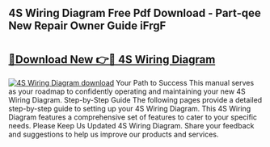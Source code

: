 ## 4S Wiring Diagram Free Pdf Download - Part-qee New Repair Owner Guide iFrgF

# <h2><a href="http://dfpu6r.blite.top/?on=4S+Wiring+Diagram">🔗Download New 👉🔴 4S Wiring Diagram</a></h2>

[![4S Wiring Diagram download](https://i.imgur.com/lujVjoI.png)](http://dfpu6r.blite.top/?on=4S+Wiring+Diagram)
Your Path to Success This manual serves as your roadmap to confidently operating and maintaining your new 4S Wiring Diagram. Step-by-Step Guide The following pages provide a detailed step-by-step guide to setting up your 4S Wiring Diagram. This 4S Wiring Diagram features a comprehensive set of features to cater to your specific needs. Please Keep Us Updated 4S Wiring Diagram. Share your feedback and suggestions to help us improve our products and services.
